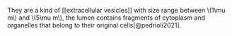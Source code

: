 They are a kind of [[extracellular vesicles]] with size range between \\(1\mu m\\) and \\(5\mu m\\), the lumen contains fragments of cytoplasm and organelles that belong to their original cells[@pedrioli2021]. 